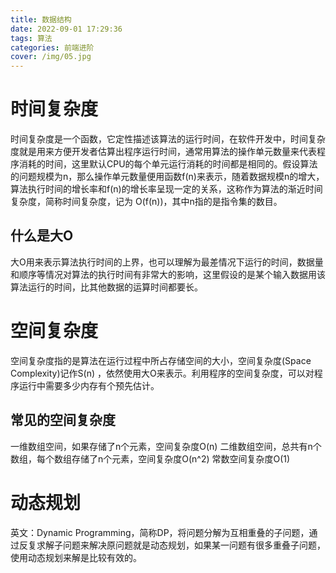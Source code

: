 ```yaml
---
title: 数据结构
date: 2022-09-01 17:29:36
tags: 算法
categories: 前端进阶
cover: /img/05.jpg
---
```


# 时间复杂度
时间复杂度是一个函数，它定性描述该算法的运行时间，在软件开发中，时间复杂度就是用来方便开发者估算出程序运行时间，通常用算法的操作单元数量来代表程序消耗的时间，这里默认CPU的每个单元运行消耗的时间都是相同的。假设算法的问题规模为n，那么操作单元数量便用函数f(n)来表示，随着数据规模n的增大，算法执行时间的增长率和f(n)的增长率呈现一定的关系，这称作为算法的渐近时间复杂度，简称时间复杂度，记为 O(f(n))，其中n指的是指令集的数目。

## 什么是大O
大O用来表示算法执行时间的上界，也可以理解为最差情况下运行的时间，数据量和顺序等情况对算法的执行时间有非常大的影响，这里假设的是某个输入数据用该算法运行的时间，比其他数据的运算时间都要长。

# 空间复杂度
空间复杂度指的是算法在运行过程中所占存储空间的大小，空间复杂度(Space Complexity)记作S(n) ，依然使用大O来表示。利用程序的空间复杂度，可以对程序运行中需要多少内存有个预先估计。

## 常见的空间复杂度
一维数组空间，如果存储了n个元素，空间复杂度O(n)
二维数组空间，总共有n个数组，每个数组存储了n个元素，空间复杂度O(n^2)
常数空间复杂度O(1)

# 动态规划
英文：Dynamic Programming，简称DP，将问题分解为互相重叠的子问题，通过反复求解子问题来解决原问题就是动态规划，如果某一问题有很多重叠子问题，使用动态规划来解是比较有效的。